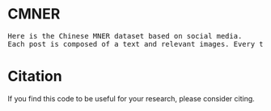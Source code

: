 # CMNER
<pre>Here is the Chinese MNER dataset based on social media. 
Each post is composed of a text and relevant images. Every text has an unique "wid" and the images named with this "wid" at the beginning are the corresponding images for the text.</pre>
# Citation
If you find this code to be useful for your research, please consider citing.
<pre>

</pre> 
